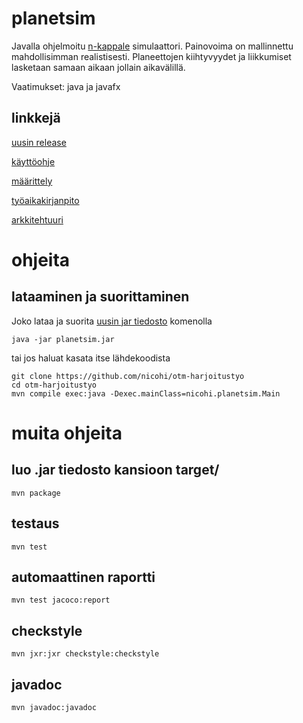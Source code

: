 # planetsim
Javalla ohjelmoitu [n-kappale](https://en.wikipedia.org/wiki/N-body_simulation) simulaattori. 
Painovoima on mallinnettu mahdollisimman realistisesti. 
Planeettojen kiihtyvyydet ja liikkumiset lasketaan samaan aikaan jollain aikavälillä.

Vaatimukset: java ja javafx

## linkkejä
[uusin release](https://github.com/nicohi/otm-harjoitustyo/releases/)

[käyttöohje](dokumentaatio/kayttoohje.md)

[määrittely](dokumentaatio/outline.md)

[työaikakirjanpito](dokumentaatio/tyoaikakirjanpito.md)

[arkkitehtuuri](dokumentaatio/arkkitehtuuri.md)

# ohjeita
## lataaminen ja suorittaminen
Joko lataa ja suorita [uusin jar tiedosto](https://github.com/nicohi/otm-harjoitustyo/releases/) komenolla
```
java -jar planetsim.jar
```
tai jos haluat kasata itse lähdekoodista
```
git clone https://github.com/nicohi/otm-harjoitustyo
cd otm-harjoitustyo
mvn compile exec:java -Dexec.mainClass=nicohi.planetsim.Main
```
# muita ohjeita
## luo .jar tiedosto kansioon target/
```
mvn package
```
## testaus
```
mvn test
```
## automaattinen raportti
```
mvn test jacoco:report
```
## checkstyle
```
mvn jxr:jxr checkstyle:checkstyle
```
## javadoc
```
mvn javadoc:javadoc
```
